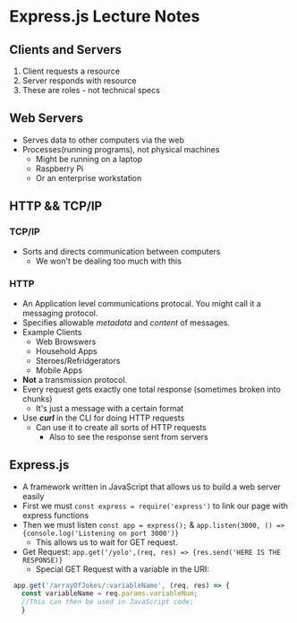 # Express.js Lecture Notes

## Clients and Servers
1. Client requests a resource
2. Server responds with resource
3. These are roles - not technical specs

## Web Servers
- Serves data to other computers via the web
- Processes(running programs), not physical machines
  - Might be running on a laptop
  - Raspberry Pi
  - Or an enterprise workstation

## HTTP && TCP/IP
### TCP/IP
- Sorts and directs communication between computers
  - We won't be dealing too much with this
### HTTP
- An Application level communications protocal. You might call it a messaging protocol.
- Specifies allowable *metadata* and *content* of messages.
- Example Clients
  - Web Browswers
  - Household Apps
  - Steroes/Refridgerators
  - Mobile Apps
- **Not** a transmission protocol.
- Every request gets exactly one total response (sometimes broken into chunks)
  - It's just a message with a certain format
- Use **_curl_** in the CLI for doing HTTP requests
  - Can use it to create all sorts of HTTP requests
    - Also to see the response sent from servers
## Express.js
- A framework written in JavaScript that allows us to build a web server easily
- First we must ``const express = require('express')`` to link our page with express functions
- Then we must listen `const app = express();` & `app.listen(3000, () => {console.log('Listening on port 3000')}`
  - This allows us to wait for GET request.
- Get Request: `app.get('/yolo',(req, res) => {res.send('HERE IS THE RESPONSE)}`
  - Special GET Request with a variable in the URI:
```javascript
 app.get('/arrayOfJokes/:variableName', (req, res) => {
   const variableName = req.params.variableNum;
   //This can then be used in JavaScript code;
   }
```




